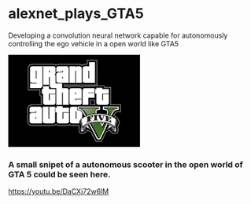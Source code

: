 # alexnet_plays_GTA5
Developing a convolution neural network capable for autonomously controlling the ego vehicle in a open world like GTA5

![GTA V](https://github.com/edavattathu-ronnie/alexnet_plays_GTA5/blob/main/Images/download.png)

### A small snipet of a autonomous scooter in the open world of GTA 5 could be seen here.
https://youtu.be/DaCXj72w6lM
